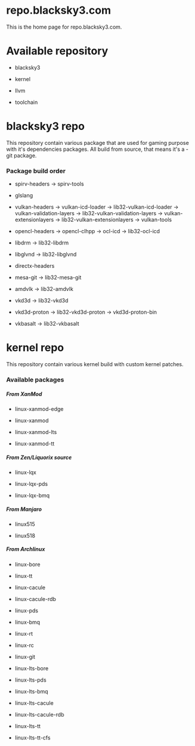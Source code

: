 # repo.blacksky3.com

This is the home page for repo.blacksky3.com.

# Available repository

- blacksky3

- kernel

- llvm 

- toolchain

# blacksky3 repo

This repository contain various package that are used for gaming purpose with it's dependencies packages. All build from source, that means it's a -git package.

### Package build order

- spirv-headers -> spirv-tools

- glslang

- vulkan-headers -> vulkan-icd-loader -> lib32-vulkan-icd-loader -> vulkan-validation-layers -> lib32-vulkan-validation-layers -> vulkan-extensionlayers -> lib32-vulkan-extensionlayers -> vulkan-tools

- opencl-headers -> opencl-clhpp -> ocl-icd -> lib32-ocl-icd

- libdrm -> lib32-libdrm

- libglvnd -> lib32-libglvnd

- directx-headers

- mesa-git -> lib32-mesa-git

- amdvlk -> lib32-amdvlk

- vkd3d -> lib32-vkd3d

- vkd3d-proton -> lib32-vkd3d-proton -> vkd3d-proton-bin

- vkbasalt -> lib32-vkbasalt

# kernel repo

This repository contain various kernel build with custom kernel patches.

### Available packages

##### From XanMod

- linux-xanmod-edge

- linux-xanmod

- linux-xanmod-lts

- linux-xanmod-tt

##### From Zen/Liquorix source

- linux-lqx

- linux-lqx-pds

- linux-lqx-bmq

##### From Manjaro

- linux515

- linux518

##### From Archlinux

- linux-bore

- linux-tt

- linux-cacule

- linux-cacule-rdb

- linux-pds

- linux-bmq

- linux-rt

- linux-rc

- linux-git

- linux-lts-bore

- linux-lts-pds

- linux-lts-bmq

- linux-lts-cacule

- linux-lts-cacule-rdb

- linux-lts-tt

- linux-lts-tt-cfs

